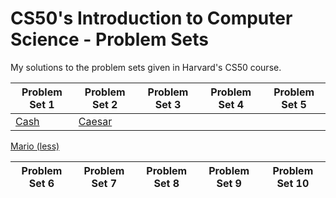 # CS50's Introduction to Computer Science - Problem Sets
My solutions to the problem sets given in Harvard's CS50 course.

Problem Set 1 | Problem Set 2 | Problem Set 3 | Problem Set 4 | Problem Set 5
------------- | ------------- | ------------- | ------------- | -------------
[Cash](https://github.com/jonasbostoen/cs50/blob/master/cash.c) | [Caesar](https://github.com/jonasbostoen/cs50/blob/master/caesar.c)
[Mario (less)](https://github.com/jonasbostoen/cs50/blob/master/mario.c)

Problem Set 6 | Problem Set 7 | Problem Set 8 | Problem Set 9 | Problem Set 10
------------- | ------------- | ------------- | ------------- | --------------
